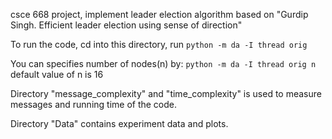 csce 668 project, implement leader election algorithm based on "Gurdip Singh. Efficient leader election using sense of direction"

To run the code, cd into this directory, run 
`python -m da -I thread orig`

You can specifies number of nodes(n) by:
`python -m da -I thread orig n`
default value of n is 16

Directory "message_complexity" and "time_complexity" is used to measure messages and running time of the code.

Directory "Data" contains experiment data and plots.